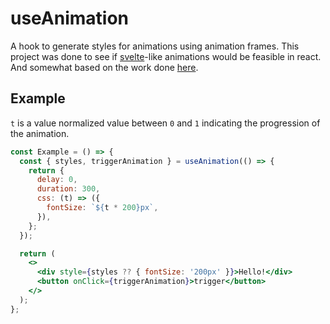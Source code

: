 # useAnimation

A hook to generate styles for animations using animation frames.
This project was done to see if [svelte](https://svelte.dev/)-like animations would be feasible in react. And somewhat based on the work done [here](https://github.com/franciscop/use-animation-frame).

## Example

`t` is a value normalized value between `0` and `1` indicating the progression of the animation.

```jsx
const Example = () => {
  const { styles, triggerAnimation } = useAnimation(() => {
    return {
      delay: 0,
      duration: 300,
      css: (t) => ({
        fontSize: `${t * 200}px`,
      }),
    };
  });

  return (
    <>
      <div style={styles ?? { fontSize: '200px' }}>Hello!</div>
      <button onClick={triggerAnimation}>trigger</button>
    </>
  );
};
```
